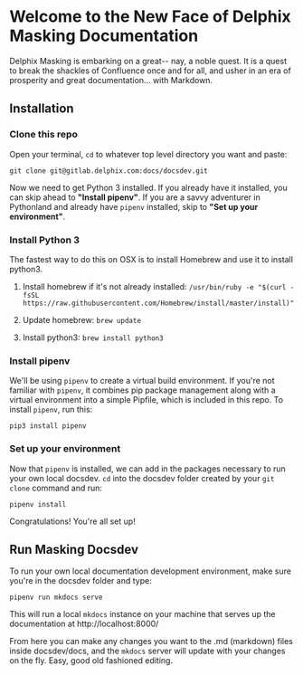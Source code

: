 # Welcome to the New Face of Delphix Masking Documentation

Delphix Masking is embarking on a great-- nay, a noble quest. It is a quest to break the shackles of Confluence once and for all, and usher in an era of prosperity and great documentation... with Markdown.

## Installation

### Clone this repo

Open your terminal, ```cd``` to whatever top level directory you want and paste:

`git clone git@gitlab.delphix.com:docs/docsdev.git`

Now we need to get Python 3 installed. If you already have it installed, you can skip ahead to **"Install pipenv"**. If you are a savvy adventurer in Pythonland and already have `pipenv` installed, skip to **"Set up your environment"**.

### Install Python 3

The fastest way to do this on OSX is to install Homebrew and use it to install python3.

1. Install homebrew if it's not already installed: `/usr/bin/ruby -e "$(curl -fsSL https://raw.githubusercontent.com/Homebrew/install/master/install)"`

2. Update homebrew: `brew update`

3. Install python3: `brew install python3`


### Install pipenv

We'll be using `pipenv` to create a virtual build environment. If you're not familiar with `pipenv`, it combines pip package management along with a virtual environment into a simple Pipfile, which is included in this repo. To install `pipenv`, run this:

`pip3 install pipenv`

### Set up your environment

Now that `pipenv` is installed, we can add in the packages necessary to run your own local docsdev. `cd` into the docsdev folder created by your `git clone` command and run:

`pipenv install`

Congratulations! You're all set up!

## Run Masking Docsdev

To run your own local documentation development environment, make sure you're in the docsdev folder and type:

`pipenv run mkdocs serve`

This will run a local `mkdocs` instance on your machine that serves up the documentation at http://localhost:8000/

From here you can make any changes you want to the .md (markdown) files inside docsdev/docs, and the `mkdocs` server will update with your changes on the fly. Easy, good old fashioned editing. 

